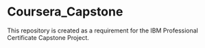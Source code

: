 # Coursera_Capstone
This repository is created as a requirement for the IBM Professional Certificate Capstone Project.
